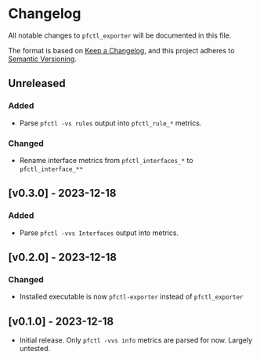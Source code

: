 # Changelog

All notable changes to `pfctl_exporter` will be documented in this file.

The format is based on [Keep a Changelog](https://keepachangelog.com/en/1.0.0/),
and this project adheres to [Semantic Versioning](https://semver.org/spec/v2.0.0.html).

## Unreleased

### Added

- Parse `pfctl -vs rules` output into `pfctl_rule_*` metrics.

### Changed

- Rename interface metrics from `pfctl_interfaces_*` to `pfctl_interface_**`


## [v0.3.0] - 2023-12-18

### Added

- Parse `pfctl -vvs Interfaces` output into metrics.


## [v0.2.0] - 2023-12-18

### Changed

- Installed executable is now `pfctl-exporter` instead of `pfctl_exporter`


## [v0.1.0] - 2023-12-18

- Initial release. Only `pfctl -vvs info` metrics are parsed for now. Largely untested.

